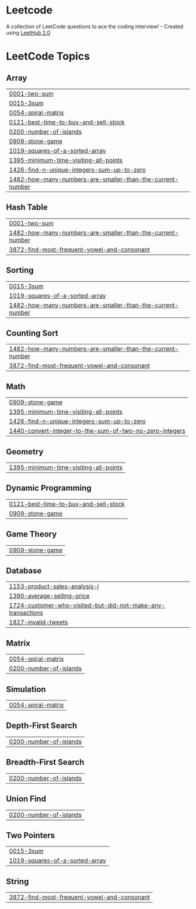 # Leetcode
A collection of LeetCode questions to ace the coding interview! - Created using [LeetHub 2.0](https://github.com/maitreya2954/LeetHub-2.0-Firefox)

<!---LeetCode Topics Start-->
# LeetCode Topics
## Array
|  |
| ------- |
| [0001-two-sum](https://github.com/ShabasRahman7/Leetcode/tree/master/0001-two-sum) |
| [0015-3sum](https://github.com/ShabasRahman7/Leetcode/tree/master/0015-3sum) |
| [0054-spiral-matrix](https://github.com/ShabasRahman7/Leetcode/tree/master/0054-spiral-matrix) |
| [0121-best-time-to-buy-and-sell-stock](https://github.com/ShabasRahman7/Leetcode/tree/master/0121-best-time-to-buy-and-sell-stock) |
| [0200-number-of-islands](https://github.com/ShabasRahman7/Leetcode/tree/master/0200-number-of-islands) |
| [0909-stone-game](https://github.com/ShabasRahman7/Leetcode/tree/master/0909-stone-game) |
| [1019-squares-of-a-sorted-array](https://github.com/ShabasRahman7/Leetcode/tree/master/1019-squares-of-a-sorted-array) |
| [1395-minimum-time-visiting-all-points](https://github.com/ShabasRahman7/Leetcode/tree/master/1395-minimum-time-visiting-all-points) |
| [1426-find-n-unique-integers-sum-up-to-zero](https://github.com/ShabasRahman7/Leetcode/tree/master/1426-find-n-unique-integers-sum-up-to-zero) |
| [1482-how-many-numbers-are-smaller-than-the-current-number](https://github.com/ShabasRahman7/Leetcode/tree/master/1482-how-many-numbers-are-smaller-than-the-current-number) |
## Hash Table
|  |
| ------- |
| [0001-two-sum](https://github.com/ShabasRahman7/Leetcode/tree/master/0001-two-sum) |
| [1482-how-many-numbers-are-smaller-than-the-current-number](https://github.com/ShabasRahman7/Leetcode/tree/master/1482-how-many-numbers-are-smaller-than-the-current-number) |
| [3872-find-most-frequent-vowel-and-consonant](https://github.com/ShabasRahman7/Leetcode/tree/master/3872-find-most-frequent-vowel-and-consonant) |
## Sorting
|  |
| ------- |
| [0015-3sum](https://github.com/ShabasRahman7/Leetcode/tree/master/0015-3sum) |
| [1019-squares-of-a-sorted-array](https://github.com/ShabasRahman7/Leetcode/tree/master/1019-squares-of-a-sorted-array) |
| [1482-how-many-numbers-are-smaller-than-the-current-number](https://github.com/ShabasRahman7/Leetcode/tree/master/1482-how-many-numbers-are-smaller-than-the-current-number) |
## Counting Sort
|  |
| ------- |
| [1482-how-many-numbers-are-smaller-than-the-current-number](https://github.com/ShabasRahman7/Leetcode/tree/master/1482-how-many-numbers-are-smaller-than-the-current-number) |
| [3872-find-most-frequent-vowel-and-consonant](https://github.com/ShabasRahman7/Leetcode/tree/master/3872-find-most-frequent-vowel-and-consonant) |
## Math
|  |
| ------- |
| [0909-stone-game](https://github.com/ShabasRahman7/Leetcode/tree/master/0909-stone-game) |
| [1395-minimum-time-visiting-all-points](https://github.com/ShabasRahman7/Leetcode/tree/master/1395-minimum-time-visiting-all-points) |
| [1426-find-n-unique-integers-sum-up-to-zero](https://github.com/ShabasRahman7/Leetcode/tree/master/1426-find-n-unique-integers-sum-up-to-zero) |
| [1440-convert-integer-to-the-sum-of-two-no-zero-integers](https://github.com/ShabasRahman7/Leetcode/tree/master/1440-convert-integer-to-the-sum-of-two-no-zero-integers) |
## Geometry
|  |
| ------- |
| [1395-minimum-time-visiting-all-points](https://github.com/ShabasRahman7/Leetcode/tree/master/1395-minimum-time-visiting-all-points) |
## Dynamic Programming
|  |
| ------- |
| [0121-best-time-to-buy-and-sell-stock](https://github.com/ShabasRahman7/Leetcode/tree/master/0121-best-time-to-buy-and-sell-stock) |
| [0909-stone-game](https://github.com/ShabasRahman7/Leetcode/tree/master/0909-stone-game) |
## Game Theory
|  |
| ------- |
| [0909-stone-game](https://github.com/ShabasRahman7/Leetcode/tree/master/0909-stone-game) |
## Database
|  |
| ------- |
| [1153-product-sales-analysis-i](https://github.com/ShabasRahman7/Leetcode/tree/master/1153-product-sales-analysis-i) |
| [1390-average-selling-price](https://github.com/ShabasRahman7/Leetcode/tree/master/1390-average-selling-price) |
| [1724-customer-who-visited-but-did-not-make-any-transactions](https://github.com/ShabasRahman7/Leetcode/tree/master/1724-customer-who-visited-but-did-not-make-any-transactions) |
| [1827-invalid-tweets](https://github.com/ShabasRahman7/Leetcode/tree/master/1827-invalid-tweets) |
## Matrix
|  |
| ------- |
| [0054-spiral-matrix](https://github.com/ShabasRahman7/Leetcode/tree/master/0054-spiral-matrix) |
| [0200-number-of-islands](https://github.com/ShabasRahman7/Leetcode/tree/master/0200-number-of-islands) |
## Simulation
|  |
| ------- |
| [0054-spiral-matrix](https://github.com/ShabasRahman7/Leetcode/tree/master/0054-spiral-matrix) |
## Depth-First Search
|  |
| ------- |
| [0200-number-of-islands](https://github.com/ShabasRahman7/Leetcode/tree/master/0200-number-of-islands) |
## Breadth-First Search
|  |
| ------- |
| [0200-number-of-islands](https://github.com/ShabasRahman7/Leetcode/tree/master/0200-number-of-islands) |
## Union Find
|  |
| ------- |
| [0200-number-of-islands](https://github.com/ShabasRahman7/Leetcode/tree/master/0200-number-of-islands) |
## Two Pointers
|  |
| ------- |
| [0015-3sum](https://github.com/ShabasRahman7/Leetcode/tree/master/0015-3sum) |
| [1019-squares-of-a-sorted-array](https://github.com/ShabasRahman7/Leetcode/tree/master/1019-squares-of-a-sorted-array) |
## String
|  |
| ------- |
| [3872-find-most-frequent-vowel-and-consonant](https://github.com/ShabasRahman7/Leetcode/tree/master/3872-find-most-frequent-vowel-and-consonant) |
<!---LeetCode Topics End-->